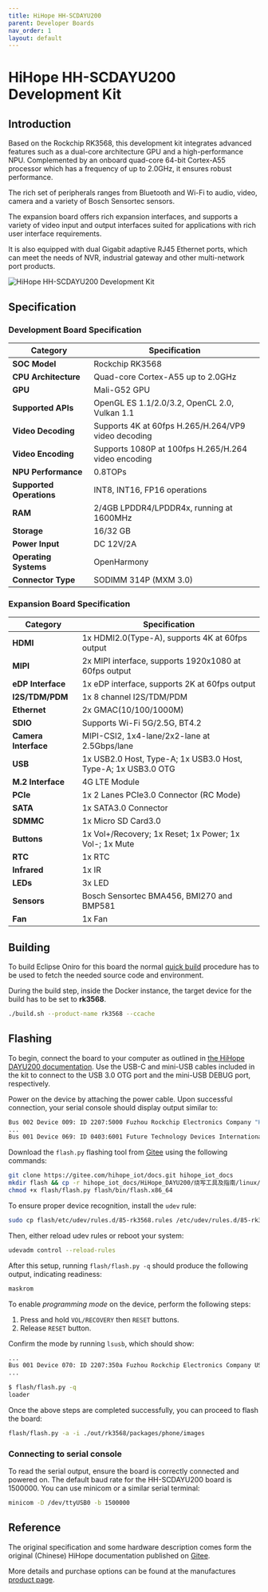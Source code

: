 ```yaml
---
title: HiHope HH-SCDAYU200
parent: Developer Boards
nav_order: 1
layout: default
---
```


# HiHope HH-SCDAYU200 Development Kit

## Introduction
Based on the Rockchip RK3568, this development kit integrates advanced features
such as a dual-core architecture GPU and a high-performance NPU. Complemented by 
an onboard quad-core 64-bit Cortex-A55 processor which has a frequency of up to 2.0GHz, 
it ensures robust performance.

The rich set of peripherals ranges from Bluetooth and Wi-Fi to audio, video,
camera and a variety of Bosch Sensortec sensors.

The expansion board offers rich expansion interfaces, and supports a variety
of video input and output interfaces suited for applications with rich user
interface requirements.

It is also equipped with dual Gigabit adaptive RJ45 Ethernet ports, which can
meet the needs of NVR, industrial gateway and other multi-network port products.

![HiHope HH-SCDAYU200 Development Kit](/assets/images/hh-scdayu200.png)

## Specification

### Development Board Specification

| Category          | Specification |
|-------------------|---------------|
| **SOC Model**     | Rockchip RK3568 |
| **CPU Architecture** | Quad-core Cortex-A55 up to 2.0GHz |
| **GPU**           | Mali-G52 GPU |
| **Supported APIs** | OpenGL ES 1.1/2.0/3.2, OpenCL 2.0, Vulkan 1.1 |
| **Video Decoding** | Supports 4K at 60fps H.265/H.264/VP9 video decoding |
| **Video Encoding** | Supports 1080P at 100fps H.265/H.264 video encoding |
| **NPU Performance** | 0.8TOPs |
| **Supported Operations** | INT8, INT16, FP16 operations |
| **RAM**           | 2/4GB LPDDR4/LPDDR4x, running at 1600MHz |
| **Storage**       | 16/32 GB |
| **Power Input**   | DC 12V/2A |
| **Operating Systems** | OpenHarmony |
| **Connector Type** | SODIMM 314P (MXM 3.0) |

### Expansion Board Specification

| Category          | Specification |
|-------------------|---------------|
| **HDMI**          | 1x HDMI2.0(Type-A), supports 4K at 60fps output |
| **MIPI**          | 2x MIPI interface, supports 1920x1080 at 60fps output |
| **eDP Interface** | 1x eDP interface, supports 2K at 60fps output |
| **I2S/TDM/PDM**   | 1x 8 channel I2S/TDM/PDM |
| **Ethernet**      | 2x GMAC(10/100/1000M) |
| **SDIO**          | Supports Wi-Fi 5G/2.5G, BT4.2 |
| **Camera Interface** | MIPI-CSI2, 1x4-lane/2x2-lane at 2.5Gbps/lane |
| **USB**           | 1x USB2.0 Host, Type-A; 1x USB3.0 Host, Type-A; 1x USB3.0 OTG |
| **M.2 Interface** | 4G LTE Module |
| **PCIe**          | 1x 2 Lanes PCIe3.0 Connector (RC Mode) |
| **SATA**          | 1x SATA3.0 Connector |
| **SDMMC**         | 1x Micro SD Card3.0 |
| **Buttons**       | 1x Vol+/Recovery; 1x Reset; 1x Power; 1x Vol-; 1x Mute |
| **RTC**           | 1x RTC |
| **Infrared**      | 1x IR |
| **LEDs**          | 3x LED |
| **Sensors**       | Bosch Sensortec BMA456, BMI270 and BMP581 |
| **Fan**           | 1x Fan |

## Building

To build Eclipse Oniro for this board the normal [quick build](quick-build.html)
procedure has to be used to fetch the needed source code and environment.

During the build step, inside the Docker instance, the target device for the
build has to be set to **rk3568**.

```bash
./build.sh --product-name rk3568 --ccache
```

## Flashing

To begin, connect the board to your computer as outlined in [the HiHope DAYU200 documentation](https://gitee.com/hihope_iot/docs/blob/master/HiHope_DAYU200/docs/%E7%83%A7%E5%BD%95%E6%8C%87%E5%AF%BC%E6%96%87%E6%A1%A3.md). Use the USB-C and mini-USB cables included in the kit to connect to the USB 3.0 OTG port and the mini-USB DEBUG port, respectively.

Power on the device by attaching the power cable. Upon successful connection, your serial console should display output similar to:

```bash
Bus 002 Device 009: ID 2207:5000 Fuzhou Rockchip Electronics Company "HDC Device"
...
Bus 001 Device 069: ID 0403:6001 Future Technology Devices International, Ltd FT232 Serial (UART) IC
```

Download the `flash.py` flashing tool from [Gitee](https://gitee.com/hihope_iot/docs/tree/master/HiHope_DAYU200/%E7%83%A7%E5%86%99%E5%B7%A5%E5%85%B7%E5%8F%8A%E6%8C%87%E5%8D%97/linux) using the following commands:

```bash
git clone https://gitee.com/hihope_iot/docs.git hihope_iot_docs
mkdir flash && cp -r hihope_iot_docs/HiHope_DAYU200/烧写工具及指南/linux/* flash/
chmod +x flash/flash.py flash/bin/flash.x86_64
```

To ensure proper device recognition, install the `udev` rule:

```bash
sudo cp flash/etc/udev/rules.d/85-rk3568.rules /etc/udev/rules.d/85-rk3568.rules
```
Then, either reload udev rules or reboot your system:

```bash
udevadm control --reload-rules
````

After this setup, running `flash/flash.py -q` should produce the following output, indicating readiness:

```bash
maskrom
```

To enable *programming mode* on the device, perform the following steps:

 1. Press and hold `VOL/RECOVERY` then `RESET` buttons.
 2. Release `RESET` button.

Confirm the mode by running `lsusb`, which should show:

```bash
...
Bus 001 Device 070: ID 2207:350a Fuzhou Rockchip Electronics Company USB download gadget
...

$ flash/flash.py -q
loader
```

Once the above steps are completed successfully, you can proceed to flash the board:

```bash
flash/flash.py -a -i ./out/rk3568/packages/phone/images
```

### Connecting to serial console

To read the serial output, ensure the board is correctly connected and powered on. The default baud rate for the HH-SCDAYU200 board is 1500000. You can use minicom or a similar serial terminal:

```bash
minicom -D /dev/ttyUSB0 -b 1500000
```

## Reference
The original specification and some hardware description comes form the original
(Chinese) HiHope documentation published on [Gitee](https://gitee.com/hihope_iot/docs/tree/master/HiHope_DAYU200).

More details and purchase options can be found at the manufactures [product page](http://www.hihope.org/pro/pro1.aspx?mtt=54).
